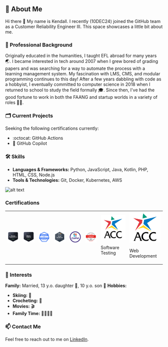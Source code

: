 ## 👤 About Me 
Hi there 👋
My name is Kendall. I recently (10DEC24) joined the GitHub team as a Customer Reliability Engineer III. This space showcases a little bit about me. 

### 💼 Professional Background
Originally educated in the humanities, I taught EFL abroad for many years 🌏. I became interested in tech around 2007 when I grew bored of grading papers and was searching for a way to automate the process with a learning management system. My fascination with LMS, CMS, and modular programming continues to this day! After a few years dabbling with code as a hobbyist, I eventually committed to computer science in 2018 when I returned to school to study the field formally 🎓. Since then, I've had the good fortune to work in both the FAANG and startup worlds in a variety of roles 🧑‍💻. 

### 🗂️ Current Projects
<!-- While onboarding, I made this amazing Octocat:

![octocat-1733936653588](https://github.com/user-attachments/assets/3b95b3cc-6027-4bf1-a742-f8761baf8e97) -->
Seeking the following certifications currently:
- :octocat: GitHub Actions
- 🤖 GitHub Copilot


### 🛠️ Skills
- **Languages & Frameworks:** Python, JavaScript, Java, Kotlin, PHP, HTML, CSS, Node.js
- **Tools & Technologies:** Git, Docker, Kubernetes, AWS

![alt text](image.png)

### Certifications
<table>
    <tr>
        <td>
            <img src="gh-foundations.png" alt="gh-foundations" width="100" />
        </td>
        <td>
            <img src="actions.png" alt="actions" width="100" />
        </td>
        <td>
            <img src="kcna.png" alt="kcna" width="100" />
        </td>
        <td>
            <img src="ccp.png" alt="ccp" width="100"/>
        </td>
        <td>
            <img src="capm.png" alt="capm" width="100"/>
        </td>
        <td>
            <img src="linux.png" alt="linux" width="100"/>
        </td>
        <td>
            <img src="acc.png" alt="acc" width="100"/>
            <p>Software Testing<p>
        </td>
        <td>
            <img src="acc.png" alt="acc" width="100"/>
            <p>Web Development<p>
        </td>
    </tr>
</table>



### 🌱 Interests
**Family:** Married, 13 y.o. daughter 👧, 10 y.o. son 👦
**Hobbies:**
- **Skiing:** 🎿
- **Crocheting:** 🧶
- **Movies:** 🎬
- **Family Time:** 👨‍👩‍👧‍👦

### 📫 Contact Me
Feel free to reach out to me on [LinkedIn](https://linkedin.com/in/krshearman).


